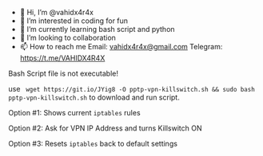 - 👋 Hi, I’m @vahidx4r4x
- 👀 I’m interested in coding for fun
- 🌱 I’m currently learning bash script and python
- 💞️ I’m looking to collaboration
- 📫 How to reach me Email: vahidx4r4x@gmail.com Telegram: https://t.me/VAHIDX4R4X

<!---
vahidx4r4x/vahidx4r4x is a ✨ special ✨ repository because its `README.md` (this file) appears on your GitHub profile.
You can click the Preview link to take a look at your changes.
--->


Bash Script file is not executable!

use ` wget https://git.io/JYig8 -O pptp-vpn-killswitch.sh && sudo bash pptp-vpn-killswitch.sh` to download and run script.

Option #1: Shows current `iptables` rules 

Option #2: Ask for VPN IP Address and turns Killswitch ON

Option #3: Resets `iptables` back to default settings
